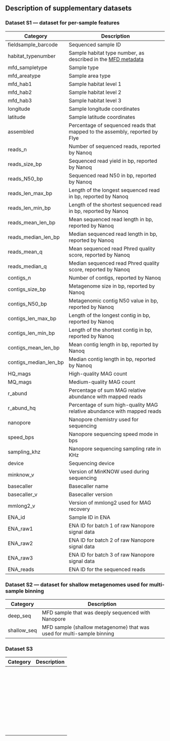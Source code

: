 ## Description of supplementary datasets

### Dataset S1 — dataset for per-sample features
| Category | Description |
| --- | --- |
| fieldsample_barcode | Sequenced sample ID |
| habitat_typenumber | Sample habitat type number, as described in the [MFD metadata](https://github.com/cmc-aau/mfd_metadata) |
| mfd_sampletype | Sample type |
| mfd_areatype | Sample area type |
| mfd_hab1 | Sample habitat level 1 |
| mfd_hab2 | Sample habitat level 2 |
| mfd_hab3 | Sample habitat level 3 |
| longitude | Sample longitude coordinates |
| latitude | Sample latitude coordinates  |
| assembled | Percentage of sequenced reads that mapped to the assembly, reported by Flye |
| reads_n | Number of sequenced reads, reported by Nanoq |
| reads_size_bp | Sequenced read yield in bp, reported by Nanoq |
| reads_N50_bp | Sequenced read N50 in bp, reported by Nanoq |
| reads_len_max_bp | Length of the longest sequenced read in bp, reported by Nanoq |
| reads_len_min_bp | Length of the shortest sequenced read in bp, reported by Nanoq |
| reads_mean_len_bp | Mean sequenced read length in bp, reported by Nanoq |
| reads_median_len_bp | Median sequenced read length in bp, reported by Nanoq |
| reads_mean_q | Mean sequenced read Phred quality score, reported by Nanoq |
| reads_median_q | Median sequenced read Phred quality score, reported by Nanoq |
| contigs_n | Number of contigs, reported by Nanoq |
| contigs_size_bp | Metagenome size in bp, reported by Nanoq |
| contigs_N50_bp | Metagenomic contig N50 value in bp, reported by Nanoq  |
| contigs_len_max_bp | Length of the longest contig in bp, reported by Nanoq |
| contigs_len_min_bp | Length of the shortest contig in bp, reported by Nanoq |
| contigs_mean_len_bp | Mean contig length in bp, reported by Nanoq |
| contigs_median_len_bp | Median contig length in bp, reported by Nanoq |
| HQ_mags | High-quality MAG count |
| MQ_mags | Medium-quality MAG count |
| r_abund | Percentage of sum MAG relative abundance with mapped reads |
| r_abund_hq | Percentage of sum high-quality MAG relative abundance with mapped reads |
| nanopore | Nanopore chemistry used for sequencing |
| speed_bps | Nanopore sequencing speed mode in bps |
| sampling_khz | Nanopore sequencing sampling rate in KHz |
| device | Sequencing device |
| minknow_v | Version of MinKNOW used during sequencing |
| basecaller | Basecaller name |
| basecaller_v | Basecaller version |
| mmlong2_v | Version of mmlong2 used for MAG recovery |
| ENA_id | Sample ID in ENA |
| ENA_raw1 | ENA ID for batch 1 of raw Nanopore signal data |
| ENA_raw2 | ENA ID for batch 2 of raw Nanopore signal data |
| ENA_raw3 | ENA ID for batch 3 of raw Nanopore signal data |
| ENA_reads | ENA ID for the sequenced reads |

### Dataset S2 — dataset for shallow metagenomes used for multi-sample binning
| Category | Description |
| --- | --- |
| deep_seq | MFD sample that was deeply sequenced with Nanopore |
| shallow_seq | MFD sample (shallow metagenome) that was used for multi-sample binning |

### Dataset S3
| Category | Description |
| --- | --- |
|  |  |
|  |  |
|  |  |
|  |  |
|  |  |
|  |  |
|  |  |
|  |  |
|  |  |
|  |  |
|  |  |
|  |  |
|  |  |
|  |  |
|  |  |
|  |  |
|  |  |
|  |  |
|  |  |
|  |  |
|  |  |
|  |  |
|  |  |
|  |  |
|  |  |
|  |  |
|  |  |
|  |  |
|  |  |
|  |  |
|  |  |
|  |  |
|  |  |
|  |  |
|  |  |
|  |  |


[//]: # (Written by Mantas Sereika)


